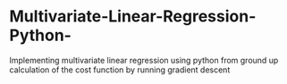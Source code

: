 # Multivariate-Linear-Regression-Python-
Implementing multivariate linear regression using python from ground up calculation of the cost function by running gradient descent
